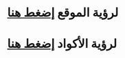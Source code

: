 # لرؤية الموقع [إضغط هنا](https://3bdullah330.github.io/-/)

# لرؤية الأكواد [إضغط هنا](https://github.com/3bdullah330/-/blob/main/index.html)
